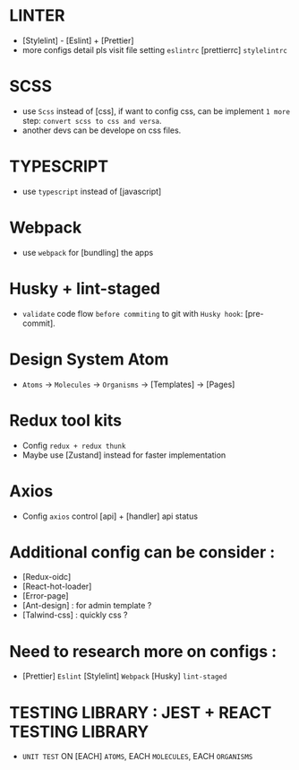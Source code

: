 # LINTER

- [Stylelint] - [Eslint] + [Prettier]
- more configs detail pls visit file setting `eslintrc` [prettierrc] `stylelintrc`

# SCSS

- use `Scss` instead of [css], if want to config css, can be implement `1 more` step: `convert scss to css and versa`.
- another devs can be develope on css files.

# TYPESCRIPT

- use `typescript` instead of [javascript]

# Webpack

- use `webpack` for [bundling] the apps

# Husky + lint-staged

- `validate` code flow `before commiting` to git with `Husky hook`: [pre-commit].

# Design System Atom

- `Atoms` -> `Molecules` -> `Organisms` -> [Templates] -> [Pages]

# Redux tool kits

- Config `redux + redux thunk`
- Maybe use [Zustand] instead for faster implementation

# Axios

- Config `axios` control [api] + [handler] api status

# Additional config can be consider :

- [Redux-oidc]
- [React-hot-loader]
- [Error-page]
- [Ant-design] : for admin template ?
- [Talwind-css] : quickly css ?

# Need to research more on configs :

- [Prettier] `Eslint` [Stylelint] `Webpack` [Husky] `lint-staged`

# TESTING LIBRARY : JEST + REACT TESTING LIBRARY

- `UNIT TEST` ON [EACH] `ATOMS`, EACH `MOLECULES`, EACH `ORGANISMS`

